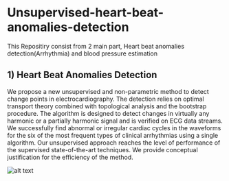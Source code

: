 # Unsupervised-heart-beat-anomalies-detection

This Repositiry consist from 2 main part, Heart beat anomalies detection(Arrhythmia) and blood pressure estimation

## 1) Heart Beat Anomalies Detection

We propose    a    new    unsupervised    and    non-parametric  method  to  detect  change  points  in electrocardiography.  The detection relies on  optimal  transport  theory  combined  with  topological analysis and the bootstrap procedure.  The algorithm is designed to detect changes in virtually any harmonic or a partially harmonic signal and is verified on ECG data streams.  We successfully find abnormal or irregular cardiac cycles in the waveforms for the six of the most frequent types of clinical arrhythmias using a single algorithm. Our unsupervised approach reaches the level of performance of the supervised state-of-the-art techniques.  We provide conceptual justification for  the efficiency of the method.


![alt text](https://https://github.com/Niko-shvets/Unsupervised-heart-beat-anomalies-detection/blob/master/pipeline.JPG?raw=true)


